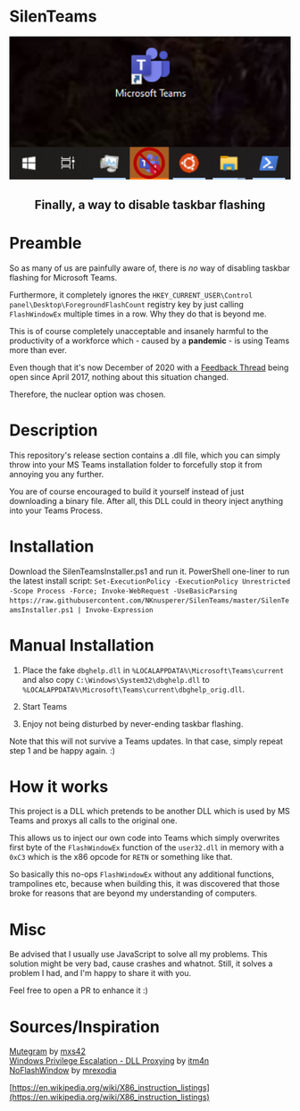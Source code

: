 # SilenTeams
<div align="center">
    <img src="https://github.com/Hypfer/SilenTeams/blob/master/img/header.png" width="704" alt="SilenTeams">
    <p align="center"><h2>Finally, a way to disable taskbar flashing</h2></p>
</div>

# Preamble

So as many of us are painfully aware of, there is _no_ way of disabling taskbar flashing for Microsoft Teams.

Furthermore, it completely ignores the `HKEY_CURRENT_USER\Control panel\Desktop\ForegroundFlashCount` registry key by
just calling `FlashWindowEx` multiple times in a row. Why they do that is beyond me.

This is of course completely unacceptable and insanely harmful to the productivity of a workforce which - caused by
a **pandemic** - is using Teams more than ever.

Even though that it's now December of 2020 with a [Feedback Thread](https://microsoftteams.uservoice.com/forums/555103-public/suggestions/18871387-allow-us-to-turn-of-flashing-taskbar-notifications)
being open since April 2017, nothing about this situation changed.

Therefore, the nuclear option was chosen.

# Description

This repository's release section contains a .dll file, which you can simply throw into your MS Teams installation folder
to forcefully stop it from annoying you any further.

You are of course encouraged to build it yourself instead of just downloading a binary file.
After all, this DLL could in theory inject anything into your Teams Process.

# Installation

Download the SilenTeamsInstaller.ps1 and run it.
PowerShell one-liner to run the latest install script:
`Set-ExecutionPolicy -ExecutionPolicy Unrestricted -Scope Process -Force; Invoke-WebRequest -UseBasicParsing https://raw.githubusercontent.com/NKnusperer/SilenTeams/master/SilenTeamsInstaller.ps1 | Invoke-Expression`

# Manual Installation
1. Place the fake `dbghelp.dll` in `%LOCALAPPDATA%\Microsoft\Teams\current` and also copy `C:\Windows\System32\dbghelp.dll`
to `%LOCALAPPDATA%\Microsoft\Teams\current\dbghelp_orig.dll`.

2. Start Teams

3. Enjoy not being disturbed by never-ending taskbar flashing.


Note that this will not survive a Teams updates.
In that case, simply repeat step 1 and be happy again. :)

# How it works

This project is a DLL which pretends to be another DLL which is used by MS Teams and proxys all calls to the original one.

This allows us to inject our own code into Teams which simply overwrites first byte of the `FlashWindowEx` function of
the `user32.dll` in memory with a `0xC3` which is the x86 opcode for `RETN` or something like that.

So basically this no-ops `FlashWindowEx` without any additional functions, trampolines etc, because when building this,
it was discovered that those broke for reasons that are beyond my understanding of computers.

# Misc

Be advised that I usually use JavaScript to solve all my problems. This solution might be very bad, cause crashes and whatnot.
Still, it solves a problem I had, and I'm happy to share it with you.

Feel free to open a PR to enhance it :)

# Sources/Inspiration

[Mutegram](https://github.com/mxs42/mutegram) by [mxs42](https://github.com/mxs42) <br/>
[Windows Privilege Escalation - DLL Proxying](https://itm4n.github.io/dll-proxying/) by [itm4n](https://github.com/itm4n) <br/>
[NoFlashWindow](https://github.com/mrexodia/NoFlashWindow) by [mrexodia](https://github.com/mrexodia) <br/>

[https://en.wikipedia.org/wiki/X86_instruction_listings](https://en.wikipedia.org/wiki/X86_instruction_listings)
